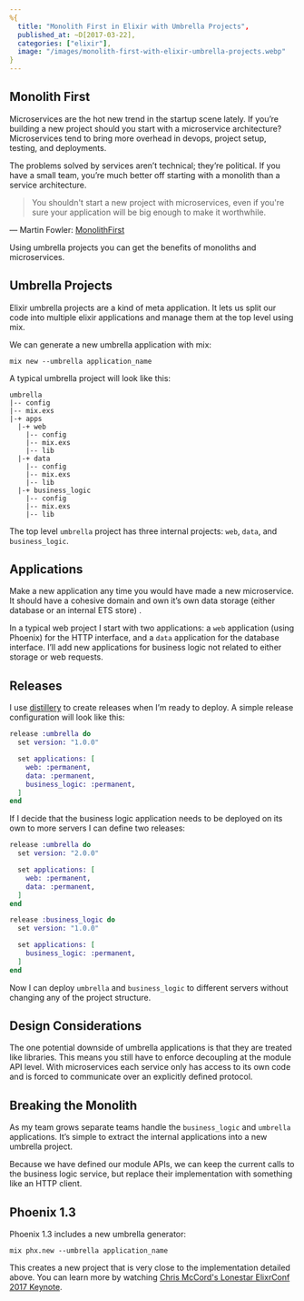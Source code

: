 ```yaml
---
%{
  title: "Monolith First in Elixir with Umbrella Projects",
  published_at: ~D[2017-03-22],
  categories: ["elixir"],
  image: "/images/monolith-first-with-elixir-umbrella-projects.webp"
}
---
```


## Monolith First
Microservices are the hot new trend in the startup scene lately.  If you’re building a new project should you start with a microservice architecture?  Microservices tend to bring more overhead in devops, project setup, testing, and deployments.

The problems solved by services aren’t technical; they’re political.  If you have a small team, you’re much better off starting with a monolith than a service architecture.

> You shouldn't start a new project with microservices, even if you're sure your application will be big enough to make it worthwhile.

— Martin Fowler: [MonolithFirst](https://martinfowler.com/bliki/MonolithFirst.html)

Using umbrella projects you can get the benefits of monoliths and microservices.

## Umbrella Projects
Elixir umbrella projects are a kind of meta application. It lets us split our code into multiple elixir applications and manage them at the top level using mix.

We can generate a new umbrella application with mix:

`mix new --umbrella application_name`

A typical umbrella project will look like this:

```
umbrella
|-- config
|-- mix.exs
|-+ apps
  |-+ web
    |-- config
    |-- mix.exs
    |-- lib
  |-+ data
    |-- config
    |-- mix.exs
    |-- lib
  |-+ business_logic
    |-- config
    |-- mix.exs
    |-- lib
```

The top level `umbrella` project has three internal projects: `web`, `data`, and `business_logic`.

## Applications
Make a new application any time you would have made a new microservice. It should have a cohesive domain and own it’s own data storage (either database or an internal ETS store) .

In a typical web project I start with two applications: a `web` application (using Phoenix) for the HTTP interface, and a `data` application for the database interface.  I’ll add new applications for business logic not related to either storage or web requests.

## Releases
I use [distillery](https://github.com/bitwalker/distillery) to create releases when I’m ready to deploy.  A simple release configuration will look like this:

```Elixir
release :umbrella do
  set version: "1.0.0"

  set applications: [
    web: :permanent,
    data: :permanent,
    business_logic: :permanent,
  ]
end
```

If I decide that the business logic application needs to be deployed on its own to more servers I can define two releases:

```Elixir
release :umbrella do
  set version: "2.0.0"

  set applications: [
    web: :permanent,
    data: :permanent,
  ]
end

release :business_logic do
  set version: "1.0.0"

  set applications: [
    business_logic: :permanent,
  ]
end
```

Now I can deploy `umbrella` and  `business_logic` to different servers without changing any of the project structure. 

## Design Considerations
The one potential downside of umbrella applications is that they are treated like libraries.  This means you still have to enforce decoupling at the module API level.  With microservices each service only has access to its own code and is forced to communicate over an explicitly defined protocol.

## Breaking the Monolith
As my team grows separate teams handle the  `business_logic` and `umbrella` applications. It’s simple to extract the internal applications into a new umbrella project.

Because we have defined our module APIs, we can keep the current calls to the business logic service, but replace their implementation with something like an HTTP client.

## Phoenix 1.3

Phoenix 1.3 includes a new umbrella generator:

`mix phx.new --umbrella application_name`

This creates a new project that is very close to the implementation detailed above.  You can learn more by watching [Chris McCord's Lonestar ElixrConf 2017 Keynote](https://www.youtube.com/watch?v=tMO28ar0lW8).
